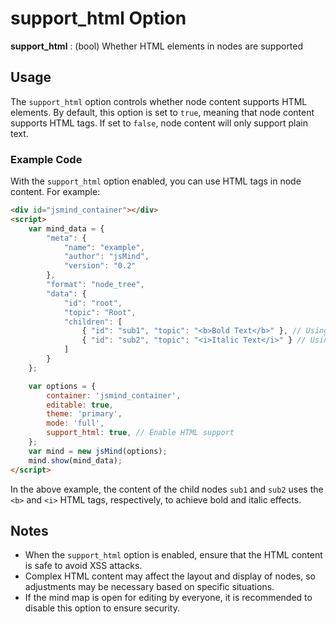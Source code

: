 # support_html Option

**support_html** : (bool) Whether HTML elements in nodes are supported

## Usage

The `support_html` option controls whether node content supports HTML elements. By default, this option is set to `true`, meaning that node content supports HTML tags. If set to `false`, node content will only support plain text.

### Example Code

With the `support_html` option enabled, you can use HTML tags in node content. For example:

```html
<div id="jsmind_container"></div>
<script>
    var mind_data = {
        "meta": {
            "name": "example",
            "author": "jsMind",
            "version": "0.2"
        },
        "format": "node_tree",
        "data": {
            "id": "root",
            "topic": "Root",
            "children": [
                { "id": "sub1", "topic": "<b>Bold Text</b>" }, // Using HTML tags
                { "id": "sub2", "topic": "<i>Italic Text</i>" } // Using HTML tags
            ]
        }
    };

    var options = {
        container: 'jsmind_container',
        editable: true,
        theme: 'primary',
        mode: 'full',
        support_html: true, // Enable HTML support
    };
    var mind = new jsMind(options);
    mind.show(mind_data);
</script>
```

In the above example, the content of the child nodes `sub1` and `sub2` uses the `<b>` and `<i>` HTML tags, respectively, to achieve bold and italic effects.

## Notes

- When the `support_html` option is enabled, ensure that the HTML content is safe to avoid XSS attacks.
- Complex HTML content may affect the layout and display of nodes, so adjustments may be necessary based on specific situations.
- If the mind map is open for editing by everyone, it is recommended to disable this option to ensure security.
